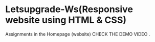 # Letsupgrade-Ws(Responsive website using HTML & CSS)
Assignments in the Homepage (website)
CHECK THE DEMO VIDEO .

